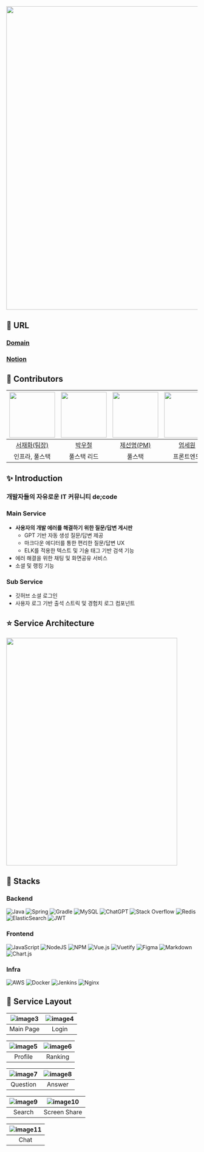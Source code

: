 <img src = "https://github.com/skajd1/decode/assets/86655177/6fb253c5-ec37-4633-8730-b80433aec063" width = "800">



## :mag_right: URL
### [Domain](https://i10a507.p.ssafy.io)
### [Notion](https://marvelous-enquiry-169.notion.site/5-7-Small-7alk-7d5de04be0c64b739a25a2d006bc5b0b?pvs=4)


## :two_men_holding_hands: Contributors
| <a href="https://github.com/ggramgyo"><img src="https://github.com/ggramgyo.png" width="120"/></a> | <a href="https://github.com/skajd1"><img src="https://github.com/skajd1.png" width="120"/></a> | <a href="https://github.com/je-sunmeng"><img src="https://github.com/je-sunmeng.png" width="120"/></a> | <a href="https://github.com/serethia"><img src="https://github.com/serethia.png" width="120"/></a> | <a href="https://github.com/jeounpar"><img src="https://github.com/jeounpar.png" width="120"/></a> | <a href="https://github.com/jinddobaegi"><img src="https://github.com/jinddobaegi.png" width="120"/></a> |
|:--------------------------------------------------------------------------------------------------------:|:----------------------------------------------------------------------------------------------------:|:--------------------------------------------------------------------------------------------------:|:----------------------------------------------------------------------------------------------------:|:------------------------------------------------------------------------------------------------:|:------------------------------------------------------------------------------------------------:|
|                                  [서재화(팀장)](https://github.com/ggramgyo)                                   |                                 [박우철](https://github.com/skajd1)                                  |                                 [제선명(PM)](https://github.com/je-sunmeng)                                 |                                 [엄세원](https://github.com/serethia)                                  |                                [박정규](https://github.com/jeounpar)                                 |                                [정진영](https://github.com/jinddobaegi)                                 |
|인프라, 풀스택|풀스택 리드|풀스택|프론트엔드|백엔드 리드|프론트엔드 리드|

## :sparkles: Introduction
### 개발자들의 자유로운 IT 커뮤니티 de;code

### Main Service
- **사용자의 개발 에러를 해결하기 위한 질문/답변 게시판**
    - GPT 기반 자동 생성 질문/답변 제공
    - 마크다운 에디터를 통한 편리한 질문/답변 UX
    - ELK를 적용한 텍스트 및 기술 태그 기반 검색 기능
- 에러 해결을 위한 채팅 및 화면공유 서비스
- 소셜 및 랭킹 기능

### Sub Service
- 깃허브 소셜 로그인
- 사용자 로그 기반 출석 스트릭 및 경험치 로그 컴포넌트


## :star: Service Architecture
<img src = "https://github.com/skajd1/decode/assets/86655177/13e986bd-ff8a-43e3-bf7b-407429e54d8d" width="450" height="600">

## :tada: Stacks
### Backend
![Java](https://img.shields.io/badge/java-%23ED8B00.svg?style=for-the-badge&logo=openjdk&logoColor=white)
![Spring](https://img.shields.io/badge/spring-%236DB33F.svg?style=for-the-badge&logo=spring&logoColor=white)
![Gradle](https://img.shields.io/badge/Gradle-02303A.svg?style=for-the-badge&logo=Gradle&logoColor=white)
![MySQL](https://img.shields.io/badge/mysql-%2300f.svg?style=for-the-badge&logo=mysql&logoColor=white)
![ChatGPT](https://img.shields.io/badge/chatGPT-74aa9c?style=for-the-badge&logo=openai&logoColor=white)
![Stack Overflow](https://img.shields.io/badge/-Stackoverflow-FE7A16?style=for-the-badge&logo=stack-overflow&logoColor=white)
![Redis](https://img.shields.io/badge/redis-%23DD0031.svg?style=for-the-badge&logo=redis&logoColor=white)
![ElasticSearch](https://img.shields.io/badge/-ElasticSearch-005571?style=for-the-badge&logo=elasticsearch)
![JWT](https://img.shields.io/badge/JWT-black?style=for-the-badge&logo=JSON%20web%20tokens)

### Frontend
![JavaScript](https://img.shields.io/badge/javascript-%23323330.svg?style=for-the-badge&logo=javascript&logoColor=%23F7DF1E)
![NodeJS](https://img.shields.io/badge/node.js-6DA55F?style=for-the-badge&logo=node.js&logoColor=white)
![NPM](https://img.shields.io/badge/NPM-%23CB3837.svg?style=for-the-badge&logo=npm&logoColor=white)
![Vue.js](https://img.shields.io/badge/vuejs-%2335495e.svg?style=for-the-badge&logo=vuedotjs&logoColor=%234FC08D)
![Vuetify](https://img.shields.io/badge/Vuetify-1867C0?style=for-the-badge&logo=vuetify&logoColor=AEDDFF)
![Figma](https://img.shields.io/badge/figma-%23F24E1E.svg?style=for-the-badge&logo=figma&logoColor=white)
![Markdown](https://img.shields.io/badge/markdown-%23000000.svg?style=for-the-badge&logo=markdown&logoColor=white)
![Chart.js](https://img.shields.io/badge/chart.js-F5788D.svg?style=for-the-badge&logo=chart.js&logoColor=white)

### Infra
![AWS](https://img.shields.io/badge/AWS-%23FF9900.svg?style=for-the-badge&logo=amazon-aws&logoColor=white)
![Docker](https://img.shields.io/badge/docker-%230db7ed.svg?style=for-the-badge&logo=docker&logoColor=white)
![Jenkins](https://img.shields.io/badge/jenkins-%232C5263.svg?style=for-the-badge&logo=jenkins&logoColor=white)
![Nginx](https://img.shields.io/badge/nginx-%23009639.svg?style=for-the-badge&logo=nginx&logoColor=white)

## :balloon: Service Layout
|![image3](https://github.com/skajd1/decode/assets/86655177/d86445f1-7269-4dc9-b04f-da91ccc233d1)|![image4](https://github.com/skajd1/decode/assets/86655177/e221e7a5-321d-46dc-87d5-cdee5e872908)|
|:---------------------------------------------------------:|:-------------------------------------------------------:|
|                     Main Page                             |                     Login                               |

|![image5](https://github.com/skajd1/decode/assets/86655177/c5b3ecb7-e880-4394-b44a-0201c7bf2d36)|![image6](https://github.com/skajd1/decode/assets/86655177/92d678c7-dbad-4c8e-b87f-b21dab57dc92)|
|:---------------------------------------------------------:|:-------------------------------------------------------:|
|                     Profile                               |                      Ranking                            |

|![image7](https://github.com/skajd1/decode/assets/86655177/3465ff63-6a10-41db-97ea-5971952ae36c)|![image8](https://github.com/skajd1/decode/assets/86655177/2c7e5e24-e93c-42f5-b6b4-2d14e0bc6e56)|
|:---------------------------------------------------------:|:-------------------------------------------------------:|
|                     Question                              |                       Answer                            |

|![image9](https://github.com/skajd1/decode/assets/86655177/c67b7edd-9d01-4c5d-a8a9-281b8e04c305)|![image10](https://github.com/skajd1/decode/assets/86655177/808c90f7-dfea-462a-ae6d-4586d254da64)|
|:---------------------------------------------------------:|:-------------------------------------------------------:|
|                     Search                                |                     Screen Share                        |

|![image11](https://github.com/skajd1/decode/assets/86655177/81cef91f-25c3-41f3-96fb-aac62fd2829f)|
|:---------------------------------------------------------:|
|                          Chat                             |



